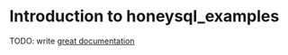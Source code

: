 # Introduction to honeysql_examples

TODO: write [great documentation](http://jacobian.org/writing/what-to-write/)
